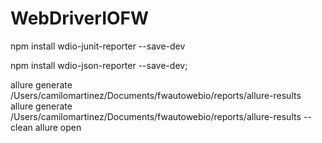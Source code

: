 # WebDriverIOFW
npm install wdio-junit-reporter --save-dev

 npm install wdio-json-reporter --save-dev;


 allure generate /Users/camilomartinez/Documents/fwautowebio/reports/allure-results
 allure generate /Users/camilomartinez/Documents/fwautowebio/reports/allure-results --clean
allure open